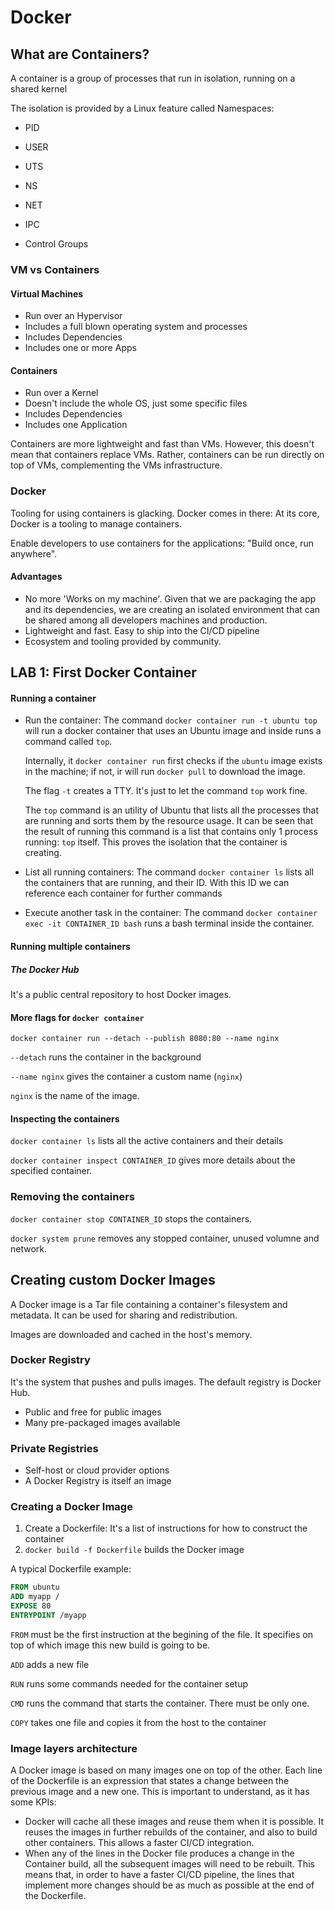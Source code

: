 # Docker

## What are Containers?

A container is a group of processes that run in isolation, running on a shared kernel

The isolation is provided by a Linux feature called Namespaces:

- PID
- USER
- UTS
- NS
- NET
- IPC

- Control Groups

### VM vs Containers

#### Virtual Machines

- Run over an Hypervisor
- Includes a full blown operating system and processes
- Includes Dependencies
- Includes one or more Apps

#### Containers

- Run over a Kernel
- Doesn't include the whole OS, just some specific files
- Includes Dependencies
- Includes one Application

Containers are more lightweight and fast than VMs. However, this doesn't mean that containers replace VMs. Rather, containers can be run directly on top of VMs, complementing the VMs infrastructure.

### Docker

Tooling for using containers is glacking. Docker comes in there: At its core, Docker is a tooling to manage containers.

Enable developers to use containers for the applications: "Build once, run anywhere".

#### Advantages

- No more 'Works on my machine'. Given that we are packaging the app and its dependencies, we are creating an isolated environment that can be shared among all developers machines and production.
- Lightweight and fast. Easy to ship into the CI/CD pipeline
- Ecosystem and tooling provided by community.

## LAB 1: First Docker Container

#### Running a container

- Run the container: The command `docker container run -t ubuntu top` will run a docker container that uses an Ubuntu image and inside runs a command called `top`.

  Internally, it `docker container run` first checks if the `ubuntu` image exists in the machine; if not, ir will run `docker pull` to download the image.

  The flag `-t` creates a TTY. It's just to let the command `top` work fine.

  The `top` command is an utility of Ubuntu that lists all the processes that are running and sorts them by the resource usage. It can be seen that the result of running this command is a list that contains only 1 process running: `top` itself. This proves the isolation that the container is creating.

- List all running containers: The command `docker container ls` lists all the containers that are running, and their ID. With this ID we can reference each container for further commands

- Execute another task in the container: The command `docker container exec -it CONTAINER_ID bash` runs a bash terminal inside the container.

#### Running multiple containers

##### The Docker Hub

It's a public central repository to host Docker images.

#### More flags for `docker container`

`docker container run --detach --publish 8080:80 --name nginx`

`--detach` runs the container in the background

`--name nginx` gives the container a custom name (`nginx`)

`nginx` is the name of the image.

#### Inspecting the containers

`docker container ls` lists all the active containers and their details

`docker container inspect CONTAINER_ID` gives more details about the specified container.

### Removing the containers

`docker container stop CONTAINER_ID`  stops the containers.

`docker system prune` removes any stopped container, unused volumne and network.

## Creating custom Docker Images

A Docker image is a Tar file containing a container's filesystem and metadata. It can be used for sharing and redistribution.

Images are downloaded and cached in the host's memory.

### Docker Registry

It's the system that pushes and pulls images. The default registry is Docker Hub.

- Public and free for public images
- Many pre-packaged images available

### Private Registries

- Self-host or cloud provider options
- A Docker Registry is itself an image

### Creating a Docker Image

1. Create a Dockerfile: It's a list of instructions for how to construct the container
2. `docker build -f Dockerfile` builds the Docker image

A typical Dockerfile example:

```dockerfile
FROM ubuntu
ADD myapp /
EXPOSE 80
ENTRYPOINT /myapp
```

`FROM` must be the first instruction at the begining of the file. It specifies on top of which image this new build is going to be.

`ADD` adds a new file

`RUN` runs some commands needed for the container setup

`CMD` runs the command that starts the container. There must be only one.

`COPY` takes one file and copies it from the host to the container

### Image layers architecture

A Docker image is based on many images one on top of the other. Each line of the Dockerfile is an expression that states a change between the previous image and a new one. This is important to understand, as it has some KPIs:

- Docker will cache all these images and reuse them when it is possible. It reuses the images in further rebuilds of the container, and also to build other containers. This allows a faster CI/CD integration.
- When any of the lines in the Docker file produces a change in the Container build, all the subsequent images will need to be rebuilt. This means that, in order to have a faster CI/CD pipeline, the lines that implement more changes should be as much as possible at the end of the Dockerfile.